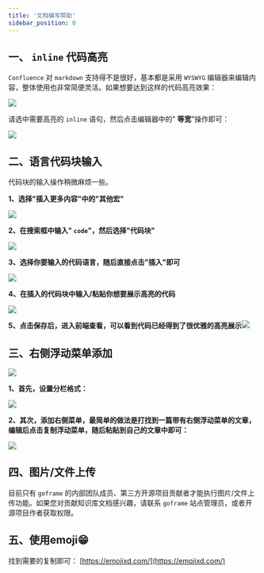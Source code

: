 ```yaml
---
title: '文档编写帮助'
sidebar_position: 0
---
```


## 一、 `inline` 代码高亮

`Confluence` 对 `markdown` 支持得不是很好，基本都是采用 `WYSWYG` 编辑器来编辑内容，整体使用也非常简便灵活。如果想要达到这样的代码高亮效果：

![](/markdown/f8215baad89085d1d1bb12b085a33e67.png)

请选中需要高亮的 `inline` 语句，然后点击编辑器中的" **等宽**"操作即可：

![](/markdown/74579c01e7c8b5044e086fedeb3f0d10.png)

## 二、语言代码块输入

代码块的输入操作稍微麻烦一些。

**1、选择"插入更多内容"中的"其他宏"**

![](/markdown/264ec08620a663ddefde70a64552db84.png)

**2、在搜索框中输入" `code`"，然后选择"代码块"**

![](/markdown/4709fb9c71d055f6bdfd81384f446d3d.png)

**3、选择你要输入的代码语言，随后直接点击"插入"即可**

![](/markdown/8422c5bce86b001ffaa4a5a006553ed2.png)

**4、在插入的代码块中输入/粘贴你想要展示高亮的代码**

![](/markdown/7622cc58e9490cadcb83823b764cde76.png)

**5、点击保存后，进入前端查看，可以看到代码已经得到了很优雅的高亮展示**![](/markdown/2ef75a92a4e632c202d7e49ce6627a94.png)

## 三、右侧浮动菜单添加

![](/markdown/321036e0195ab58da2d8da5fe1f1dedd.png)

**1、首先，设置分栏格式：**

![](/markdown/fa3e668ecbb419eea15aa74c3031081f.png)

**2、其次，添加右侧菜单，最简单的做法是打找到一篇带有右侧浮动菜单的文章，编辑后点击复制浮动菜单，随后粘贴到自己的文章中即可：**

![](/markdown/bee7ad77c4dc0e14845bd552b1c91f1a.png)

## 四、图片/文件上传

目前只有 `goframe` 的内部团队成员、第三方开源项目贡献者才能执行图片/文件上传功能。如果您对贡献知识库文档感兴趣，请联系 `goframe` 站点管理员，或者开源项目作者获取权限。

## 五、使用emoji😁

找到需要的复制即可： [https://emojixd.com/](https://emojixd.com/)